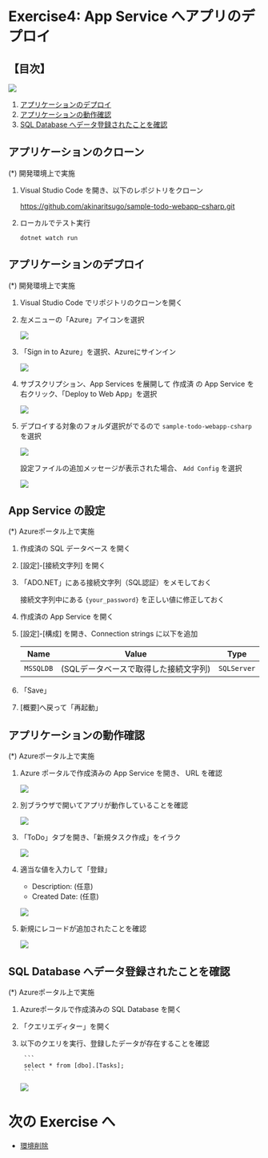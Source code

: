 # Exercise4: App Service へアプリのデプロイ

## 【目次】

![](images/ex04-0000-deploy.png)


1. [アプリケーションのデプロイ](#アプリケーションのデプロイ)
1. [アプリケーションの動作確認](#アプリケーションの動作確認)
1. [SQL Database へデータ登録されたことを確認](#sql-database-へデータ登録されたことを確認)

## アプリケーションのクローン

(*) 開発環境上で実施

1. Visual Studio Code を開き、以下のレポジトリをクローン

    https://github.com/akinaritsugo/sample-todo-webapp-csharp.git

1. ローカルでテスト実行

    ```
    dotnet watch run
    ```



## アプリケーションのデプロイ

(*) 開発環境上で実施

1. Visual Studio Code でリポジトリのクローンを開く

1. 左メニューの「Azure」アイコンを選択

    ![](images/ex04-0101-deploy.png)

1. 「Sign in to Azure」を選択、Azureにサインイン

    ![](images/ex04-0102-deploy.png)

1. サブスクリプション、App Services を展開して 作成済 の App Service を右クリック、「Deploy to Web App」を選択

    ![](images/ex04-0103-deploy.png)

1. デプロイする対象のフォルダ選択がでるので `sample-todo-webapp-csharp` を選択

    ![](images/ex04-0104-deploy.png)

    設定ファイルの追加メッセージが表示された場合、 `Add Config` を選択

    ![](images/ex04-0105-deploy.png)
<!-- 
    設定を更新するかどうかのメッセージが表示された場合、 `No` を選択

    ![](images/ex04-0106-deploy.png)
-->



## App Service の設定

(*) Azureポータル上で実施

1. 作成済の SQL データベース を開く

1. [設定]-[接続文字列] を開く

1. 「ADO.NET」にある接続文字列（SQL認証）をメモしておく

    接続文字列中にある `{your_password}` を正しい値に修正しておく

1. 作成済の App Service を開く

1. [設定]-[構成] を開き、Connection strings に以下を追加

    | Name | Value | Type |
    |---|---|---|
    | `MSSQLDB` | (SQLデータベースで取得した接続文字列) | `SQLServer` |

1. 「Save」

1. [概要]へ戻って「再起動」


## アプリケーションの動作確認

(*) Azureポータル上で実施

1. Azure ポータルで作成済みの App Service を開き、 URL を確認

    ![](images/ex04-0201-deploy.png)

1. 別ブラウザで開いてアプリが動作していることを確認

    ![](images/ex04-0202-deploy.png)

1. 「ToDo」タブを開き、「新規タスク作成」をイラク

    ![](images/ex04-0203-deploy.png)

1. 適当な値を入力して「登録」

    * Description: (任意)
    * Created Date: (任意)

    ![](images/ex04-0204-deploy.png)

1. 新規にレコードが追加されたことを確認

    ![](images/ex04-0205-deploy.png)


## SQL Database へデータ登録されたことを確認

(*) Azureポータル上で実施

1. Azureポータルで作成済みの SQL Database を開く

1. 「クエリエディター」を開く

1. 以下のクエリを実行、登録したデータが存在することを確認

        ```
        select * from [dbo].[Tasks];
        ```

   ![](images/ex04-0206-deploy.png)


# 次の Exercise へ

* [環境削除](exercise99.md)

